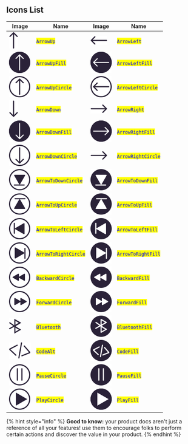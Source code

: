 ## Icons List 

| Image                               | Name                                               | Image                               | Name                                                |
| ----------------------------------- | -------------------------------------------------- | ----------------------------------- | --------------------------------------------------- |
| ![](.gitbook/assets/arrow-up.svg)          | <mark style="color:blue;">`ArrowUp`</mark>         | ![](.gitbook/assets/arrow-left.svg)        | <mark style="color:blue;">`ArrowLeft`</mark>        |
| ![](.gitbook/assets/arrow-up-fill.svg)     | <mark style="color:blue;">`ArrowUpFill`</mark>     | ![](.gitbook/assets/arrow-left-fill.svg)   | <mark style="color:blue;">`ArrowLeftFill`</mark>    |
| ![](.gitbook/assets/arrow-up-circle.svg)   | <mark style="color:blue;">`ArrowUpCircle`</mark>   | ![](.gitbook/assets/arrow-left-circle.svg) | <mark style="color:blue;">`ArrowLeftCircle`</mark>  |
| ![](.gitbook/assets/arrow-down.svg)        | <mark style="color:blue;">`ArrowDown`</mark>       | ![](.gitbook/assets/arrow-right.svg)       | <mark style="color:blue;">`ArrowRight`</mark>       |
| ![](.gitbook/assets/arrow-down-fill.svg)   | <mark style="color:blue;">`ArrowDownFill`</mark>   | ![](.gitbook/assets/arrow-right-fill.svg)  | <mark style="color:blue;">`ArrowRightFill`</mark>   |
| ![](.gitbook/assets/arrow-down-circle.svg) | <mark style="color:blue;">`ArrowDownCircle`</mark> | ![](.gitbook/assets/arrow-right.svg)       | <mark style="color:blue;">`ArrowRightCircle`</mark> |
| ![](.gitbook/assets/arrow-to-down-circle.svg) | <mark style="color:blue;">`ArrowToDownCircle`</mark> | ![](.gitbook/assets/arrow-to-down-fill.svg)       | <mark style="color:blue;">`ArrowToDownFill`</mark> |
| ![](.gitbook/assets/arrow-to-up-circle.svg) | <mark style="color:blue;">`ArrowToUpCircle`</mark> | ![](.gitbook/assets/arrow-to-up-fill.svg)       | <mark style="color:blue;">`ArrowToUpFill`</mark> |
| ![](.gitbook/assets/arrow-to-left-circle.svg) | <mark style="color:blue;">`ArrowToLeftCircle`</mark> | ![](.gitbook/assets/arrow-to-left-fill.svg)       | <mark style="color:blue;">`ArrowToLeftFill`</mark> |
| ![](.gitbook/assets/arrow-to-right-circle.svg) | <mark style="color:blue;">`ArrowToRightCircle`</mark> | ![](.gitbook/assets/arrow-to-right-fill.svg)       | <mark style="color:blue;">`ArrowToRightFill`</mark> |
| ![](.gitbook/assets/backward-circle.svg) | <mark style="color:blue;">`BackwardCircle`</mark> | ![](.gitbook/assets/backward-fill.svg)       | <mark style="color:blue;">`BackwardFill`</mark> |
| ![](.gitbook/assets/forward-circle.svg) | <mark style="color:blue;">`ForwardCircle`</mark> | ![](.gitbook/assets/forward-fill.svg)       | <mark style="color:blue;">`ForwardFill`</mark> |
| ![](.gitbook/assets/bluetooth.svg) | <mark style="color:blue;">`Bluetooth`</mark> | ![](.gitbook/assets/bluetooth-fill.svg)       | <mark style="color:blue;">`BluetoothFill`</mark> |
| ![](.gitbook/assets/code-alt.svg) | <mark style="color:blue;">`CodeAlt`</mark> | ![](.gitbook/assets/code-fill.svg)       | <mark style="color:blue;">`CodeFill`</mark> |
| ![](.gitbook/assets/pause-circle.svg) | <mark style="color:blue;">`PauseCircle`</mark> | ![](.gitbook/assets/pause-fill.svg)       | <mark style="color:blue;">`PauseFill`</mark> |
| ![](.gitbook/assets/play-circle.svg) | <mark style="color:blue;">`PlayCircle`</mark> | ![](.gitbook/assets/play-fill.svg)       | <mark style="color:blue;">`PlayFill`</mark> |



{% hint style="info" %}
**Good to know:** your product docs aren't just a reference of all your features! use them to encourage folks to perform certain actions and discover the value in your product.
{% endhint %}
